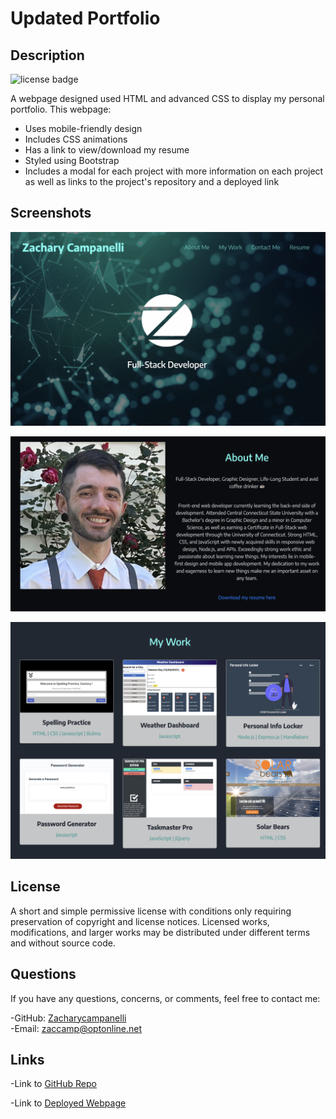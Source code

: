 # Updated Portfolio

## Description

![license badge](https://img.shields.io/badge/license-mit-green)

A webpage designed used HTML and advanced CSS to display my personal portfolio. This webpage:

- Uses mobile-friendly design
- Includes CSS animations 
- Has a link to view/download my resume
- Styled using Bootstrap
- Includes a modal for each project with more information on each project as well as links to the project's repository and a deployed link


## Screenshots

![Screen Shot 1](assets/images/Screenshot_1.png)

![Screen Shot 2](assets/images/Screenshot_2.png)

![Screen Shot 3](assets/images/Screenshot_3.png)

## License

A short and simple permissive license with conditions only requiring preservation of copyright and license notices. Licensed works, modifications, and larger works may be distributed under different terms and without source code.

## Questions

If you have any questions, concerns, or comments, feel free to contact me:

-GitHub: [Zacharycampanelli](https://github.com/Zacharycampanelli)  
-Email: [zaccamp@optonline.net](mailto:zaccamp@optonline.net)

## Links

-Link to [GitHub Repo](https://zacharycampanelli.github.io/Updated-Portfolio/)

-Link to [Deployed Webpage](https://zacharycampanelli.github.io/Updated-Portfolio/)